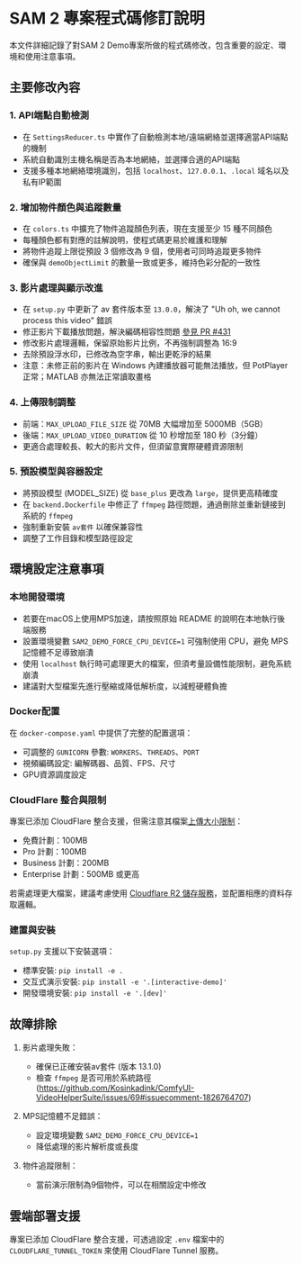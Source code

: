 # SAM 2 專案程式碼修訂說明

本文件詳細記錄了對SAM 2 Demo專案所做的程式碼修改，包含重要的設定、環境和使用注意事項。

## 主要修改內容

### 1. API端點自動檢測

- 在 `SettingsReducer.ts` 中實作了自動檢測本地/遠端網絡並選擇適當API端點的機制
- 系統自動識別主機名稱是否為本地網絡，並選擇合適的API端點
- 支援多種本地網絡環境識別，包括 `localhost`、`127.0.0.1`、`.local` 域名以及私有IP範圍

### 2. 增加物件顏色與追蹤數量

- 在 `colors.ts` 中擴充了物件追蹤顏色列表，現在支援至少 15 種不同顏色
- 每種顏色都有對應的註解說明，使程式碼更易於維護和理解
- 將物件追蹤上限從預設 3 個修改為 9 個，使用者可同時追蹤更多物件
- 確保與 `demoObjectLimit` 的數量一致或更多，維持色彩分配的一致性

### 3. 影片處理與顯示改進

- 在 `setup.py` 中更新了 av 套件版本至 `13.0.0`，解決了 "Uh oh, we cannot process this video" 錯誤
- 修正影片下載播放問題，解決編碼相容性問題 [參見 PR #431](https://github.com/facebookresearch/sam2/pull/431#issue-2627021246)
- 修改影片處理邏輯，保留原始影片比例，不再強制調整為 16:9
- 去除預設浮水印，已修改為空字串，輸出更乾淨的結果
- 注意：未修正前的影片在 Windows 內建播放器可能無法播放，但 PotPlayer 正常；MATLAB 亦無法正常讀取畫格

### 4. 上傳限制調整

- 前端：`MAX_UPLOAD_FILE_SIZE` 從 70MB 大幅增加至 5000MB（5GB）
- 後端：`MAX_UPLOAD_VIDEO_DURATION` 從 10 秒增加至 180 秒（3分鐘）
- 更適合處理較長、較大的影片文件，但須留意實際硬體資源限制

### 5. 預設模型與容器設定

- 將預設模型 (MODEL_SIZE) 從 `base_plus` 更改為 `large`，提供更高精確度
- 在 `backend.Dockerfile` 中修正了 `ffmpeg` 路徑問題，通過刪除並重新鏈接到系統的 `ffmpeg`
- 強制重新安裝 `av套件` 以確保兼容性
- 調整了工作目錄和模型路徑設定

## 環境設定注意事項

### 本地開發環境

- 若要在macOS上使用MPS加速，請按照原始 README 的說明在本地執行後端服務
- 設置環境變數 `SAM2_DEMO_FORCE_CPU_DEVICE=1` 可強制使用 CPU，避免 MPS 記憶體不足導致崩潰
- 使用 `localhost` 執行時可處理更大的檔案，但須考量設備性能限制，避免系統崩潰
- 建議對大型檔案先進行壓縮或降低解析度，以減輕硬體負擔

### Docker配置

在 `docker-compose.yaml` 中提供了完整的配置選項：

- 可調整的 `GUNICORN` 參數: `WORKERS`、`THREADS`、`PORT`
- 視頻編碼設定: 編解碼器、品質、FPS、尺寸
- GPU資源調度設定

### CloudFlare 整合與限制

專案已添加 CloudFlare 整合支援，但需注意其檔案[上傳大小限制](https://developers.cloudflare.com/cache/concepts/default-cache-behavior/#upload-limits)：
- 免費計劃：100MB
- Pro 計劃：100MB
- Business 計劃：200MB
- Enterprise 計劃：500MB 或更高

若需處理更大檔案，建議考慮使用 [Cloudflare R2 儲存服務](https://developers.cloudflare.com/r2/)，並配置相應的資料存取邏輯。

### 建置與安裝

`setup.py` 支援以下安裝選項：

- 標準安裝: `pip install -e .`
- 交互式演示安裝: `pip install -e '.[interactive-demo]'`
- 開發環境安裝: `pip install -e '.[dev]'`

## 故障排除

1. 影片處理失敗：
   - 確保已正確安裝av套件 (版本 13.1.0)
   - 檢查 `ffmpeg` 是否可用於系統路徑 (https://github.com/Kosinkadink/ComfyUI-VideoHelperSuite/issues/69#issuecomment-1826764707)

2. MPS記憶體不足錯誤：
   - 設定環境變數 `SAM2_DEMO_FORCE_CPU_DEVICE=1`
   - 降低處理的影片解析度或長度

3. 物件追蹤限制：
   - 當前演示限制為9個物件，可以在相關設定中修改

## 雲端部署支援

專案已添加 CloudFlare 整合支援，可透過設定 `.env` 檔案中的 `CLOUDFLARE_TUNNEL_TOKEN` 來使用 CloudFlare Tunnel 服務。
